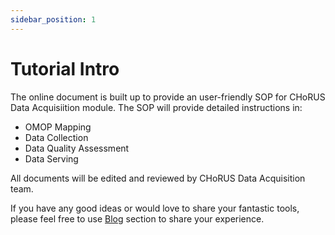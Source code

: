 ```yaml
---
sidebar_position: 1
---
```


# Tutorial Intro

The online document is built up to provide an user-friendly SOP for CHoRUS Data Acquisiition module. 
The SOP will provide detailed instructions in:
* OMOP Mapping 
* Data Collection
* Data Quality Assessment 
* Data Serving

All documents will be edited and reviewed by CHoRUS Data Acquisition team.

If you have any good ideas or would love to share your fantastic tools, please feel free to use [Blog](/blog) section to share your experience. 
